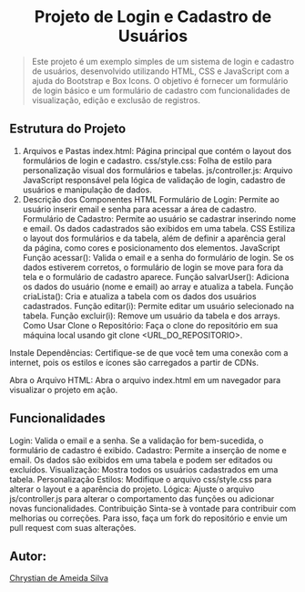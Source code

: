 <h1 align=center>Projeto de Login e Cadastro de Usuários</h1>

>Este projeto é um exemplo simples de um sistema de login e cadastro de usuários, desenvolvido utilizando HTML, CSS e JavaScript com a ajuda do Bootstrap e Box Icons. O objetivo é fornecer um formulário de login básico e um formulário de cadastro com funcionalidades de visualização, edição e exclusão de registros.


## Estrutura do Projeto

1. Arquivos e Pastas
index.html: Página principal que contém o layout dos formulários de login e cadastro.
css/style.css: Folha de estilo para personalização visual dos formulários e tabelas.
js/controller.js: Arquivo JavaScript responsável pela lógica de validação de login, cadastro de usuários e manipulação de dados.
2. Descrição dos Componentes
HTML
Formulário de Login: Permite ao usuário inserir email e senha para acessar a área de cadastro.
Formulário de Cadastro: Permite ao usuário se cadastrar inserindo nome e email. Os dados cadastrados são exibidos em uma tabela.
CSS
Estiliza o layout dos formulários e da tabela, além de definir a aparência geral da página, como cores e posicionamento dos elementos.
JavaScript
Função acessar(): Valida o email e a senha do formulário de login. Se os dados estiverem corretos, o formulário de login se move para fora da tela e o formulário de cadastro aparece.
Função salvarUser(): Adiciona os dados do usuário (nome e email) ao array e atualiza a tabela.
Função criaLista(): Cria e atualiza a tabela com os dados dos usuários cadastrados.
Função editar(i): Permite editar um usuário selecionado na tabela.
Função excluir(i): Remove um usuário da tabela e dos arrays.
Como Usar
Clone o Repositório: Faça o clone do repositório em sua máquina local usando git clone <URL_DO_REPOSITORIO>.

Instale Dependências: Certifique-se de que você tem uma conexão com a internet, pois os estilos e ícones são carregados a partir de CDNs.

Abra o Arquivo HTML: Abra o arquivo index.html em um navegador para visualizar o projeto em ação.

## Funcionalidades
Login: Valida o email e a senha. Se a validação for bem-sucedida, o formulário de cadastro é exibido.
Cadastro: Permite a inserção de nome e email. Os dados são exibidos em uma tabela e podem ser editados ou excluídos.
Visualização: Mostra todos os usuários cadastrados em uma tabela.
Personalização
Estilos: Modifique o arquivo css/style.css para alterar o layout e a aparência do projeto.
Lógica: Ajuste o arquivo js/controller.js para alterar o comportamento das funções ou adicionar novas funcionalidades.
Contribuição
Sinta-se à vontade para contribuir com melhorias ou correções. Para isso, faça um fork do repositório e envie um pull request com suas alterações.

## Autor: 
[Chrystian de Ameida Silva](https://github.com/ESChrystian/Login-cadastro/)